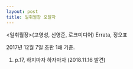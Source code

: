 ```yaml
---
layout: post
title: 일취월장 오탈자
---
```


<일취월장>(고영성, 신영준, 로크미디어) Errata, 정오표

2017년 12월 7일 초판 1쇄 기준.

1. p.17, 하지마자 하자마자 (2018.11.16 발견)
